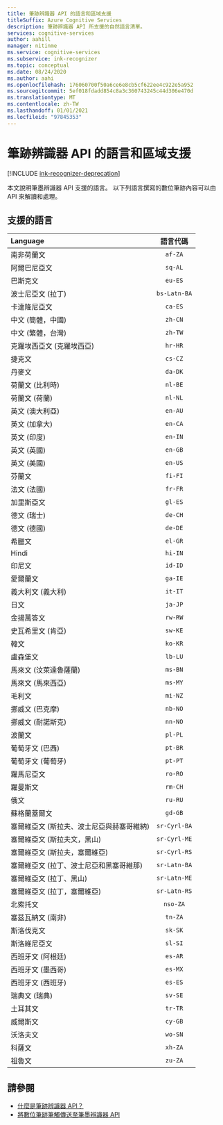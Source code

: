 ```yaml
---
title: 筆跡辨識器 API 的語言和區域支援
titleSuffix: Azure Cognitive Services
description: 筆跡辨識器 API 所支援的自然語言清單。
services: cognitive-services
author: aahill
manager: nitinme
ms.service: cognitive-services
ms.subservice: ink-recognizer
ms.topic: conceptual
ms.date: 08/24/2020
ms.author: aahi
ms.openlocfilehash: 176060700f50a6ce6e8cb5cf622ee4c922e5a952
ms.sourcegitcommit: 5ef018fdadd854c8a3c360743245c44d306e470d
ms.translationtype: MT
ms.contentlocale: zh-TW
ms.lasthandoff: 01/01/2021
ms.locfileid: "97845353"
---
```

# <a name="language-and-region-support-for-the-ink-recognizer-api"></a>筆跡辨識器 API 的語言和區域支援

[!INCLUDE [ink-recognizer-deprecation](includes/deprecation-note.md)]

本文說明筆墨辨識器 API 支援的語言。 以下列語言撰寫的數位筆跡內容可以由 API 來解讀和處理。

## <a name="supported-languages"></a>支援的語言

| Language                                   | 語言代碼   |
|:-------------------------------------------|:---------------:|
| 南非荷蘭文                                  |    `af-ZA`      |
| 阿爾巴尼亞文                                   |     `sq-AL`     |
| 巴斯克文                                     |     `eu-ES`     |
| 波士尼亞文 (拉丁)                            | `bs-Latn-BA`    |
| 卡達隆尼亞文                                    |     `ca-ES`     |
| 中文 (簡體，中國)                |     `zh-CN`     |
| 中文 (繁體，台灣)              |     `zh-TW`     |
| 克羅埃西亞文 (克羅埃西亞)                         |     `hr-HR`     |
| 捷克文                                      |     `cs-CZ`     |
| 丹麥文                                     |     `da-DK`     |
| 荷蘭文 (比利時)                            |     `nl-BE`     |
| 荷蘭文 (荷蘭)                        |     `nl-NL`     |
| 英文 (澳大利亞)                        |     `en-AU`     |
| 英文 (加拿大)                           |     `en-CA`     |
| 英文 (印度)                            |     `en-IN`     |
| 英文 (英國)                   |     `en-GB`     |
| 英文 (美國)                    |     `en-US`     |
| 芬蘭文                                    |     `fi-FI`     |
| 法文 (法國)                            |     `fr-FR`     |
| 加里斯亞文                                   |     `gl-ES`     |
| 德文 (瑞士)                       |     `de-CH`     |
| 德文 (德國)                           |     `de-DE`     |
| 希臘文                                      |     `el-GR`     |
| Hindi                                      |     `hi-IN`     |
| 印尼文                                 |     `id-ID`     |
| 愛爾蘭文                                      |     `ga-IE`     |
| 義大利文 (義大利)                            |     `it-IT`     |
| 日文                                   |     `ja-JP`     |
| 金揚萬答文                                |     `rw-RW`     |
| 史瓦希里文 (肯亞)                          |     `sw-KE`     |
| 韓文                                     |     `ko-KR`     |
| 盧森堡文                              |     `lb-LU`     |
| 馬來文 (汶萊達魯薩蘭)                  |     `ms-BN`     |
| 馬來文 (馬來西亞)                           |     `ms-MY`     |
| 毛利文                                      |     `mi-NZ`     |
| 挪威文 (巴克摩)                         |     `nb-NO`     |
| 挪威文 (耐諾斯克)                        |     `nn-NO`     |
| 波蘭文                                     |     `pl-PL`     |
| 葡萄牙文 (巴西)                        |     `pt-BR`     |
| 葡萄牙文 (葡萄牙)                      |     `pt-PT`     |
| 羅馬尼亞文                                   |     `ro-RO`     |
| 羅曼斯文                                    |     `rm-CH`     |
| 俄文                                    |     `ru-RU`     |
| 蘇格蘭蓋爾文                            |     `gd-GB`     |
| 塞爾維亞文 (斯拉夫、波士尼亞與赫塞哥維納) |  `sr-Cyrl-BA`   |
| 塞爾維亞文 (斯拉夫文，黑山)              |  `sr-Cyrl-ME`   |
| 塞爾維亞文 (斯拉夫，塞爾維亞)                 |  `sr-Cyrl-RS`   |
| 塞爾維亞文 (拉丁、波士尼亞和黑塞哥維那)     |  `sr-Latn-BA`   |
| 塞爾維亞文 (拉丁、黑山)                 |  `sr-Latn-ME`   |
| 塞爾維亞文 (拉丁，塞爾維亞)                    |  `sr-Latn-RS`   |
| 北索托文                           |    `nso-ZA`     |
| 塞茲瓦納文 (南非)                    |     `tn-ZA`     |
| 斯洛伐克文                                     |     `sk-SK`     |
| 斯洛維尼亞文                                  |     `sl-SI`     |
| 西班牙文 (阿根廷)                        |     `es-AR`     |
| 西班牙文 (墨西哥)                           |     `es-MX`     |
| 西班牙文 (西班牙)                            |     `es-ES`     |
| 瑞典文 (瑞典)                           |     `sv-SE`     |
| 土耳其文                                    |     `tr-TR`     |
| 威爾斯文                                      |     `cy-GB`     |
| 沃洛夫文                                      |     `wo-SN`     |
| 科薩文                                      |     `xh-ZA`     |
| 祖魯文                                       |     `zu-ZA`     |

## <a name="see-also"></a>請參閱

* [什麼是筆跡辨識器 API？](overview.md)
* [將數位筆跡筆觸傳送至筆墨辨識器 API](concepts/send-ink-data.md)